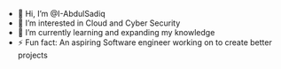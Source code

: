 - 👋 Hi, I’m @I-AbdulSadiq
- 👀 I’m interested in Cloud and Cyber Security 
- 🌱 I’m currently learning and expanding my knowledge 
- ⚡ Fun fact: An aspiring Software engineer working on to create better projects 

<!---
I-AbdulSadiq/I-AbdulSadiq is a ✨ special ✨ repository because its `README.md` (this file) appears on your GitHub profile.
You can click the Preview link to take a look at your changes.
--->
